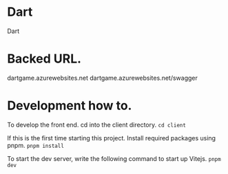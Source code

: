 # Dart
Dart

# Backed URL.
dartgame.azurewebsites.net
dartgame.azurewebsites.net/swagger

# Development how to.
To develop the front end. cd into the client directory.
`cd client`

If this is the first time starting this project. Install required packages using pnpm.
`pnpm install`

To start the dev server, write the following command to start up Vitejs.
`pnpm dev`
